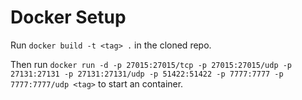 # Docker Setup

Run `docker build -t <tag> .` in the cloned repo.

Then run `docker run -d -p 27015:27015/tcp -p 27015:27015/udp -p 27131:27131 -p 27131:27131/udp -p 51422:51422 -p 7777:7777 -p 7777:7777/udp <tag>` to start an container.
